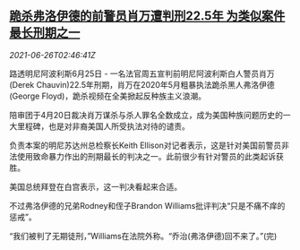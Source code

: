 <!--1624676462000-->
[跪杀弗洛伊德的前警员肖万遭判刑22.5年 为类似案件最长刑期之一](https://cn.reuters.com/article/us-policeman-chauvin-floyd-0626-idCNKCS2E202B)
------

<div><i>2021-06-26T02:46:41Z</i></div><p>路透明尼阿波利斯6月25日 - 一名法官周五宣判前明尼阿波利斯白人警员肖万(Derek Chauvin)22.5年刑期，肖万在2020年5月粗暴执法跪杀黑人弗洛伊德(George Floyd)，跪杀视频在全美掀起反种族主义浪潮。</p><p>陪审团于4月20日裁决肖万谋杀与杀人罪名全数成立，成为美国种族问题历史的一大里程碑，也是对非裔美国人所受执法对待的谴责。</p><p>负责本案的明尼苏达州总检察长Keith Ellison对记者表示，这是针对美国前警员非法使用致命暴力作出的刑期最长的判决之一。此前很少有针对警员的此类起诉获胜。</p><p>美国总统拜登在白宫表示，这一判决看起来合适。</p><p>不过弗洛伊德的兄弟Rodney和侄子Brandon Williams批评判决“只是不痛不痒的惩戒”。</p><p>“我们被判了无期徒刑，”Williams在法院外称。“乔治(弗洛伊德)回不来了。”(完)</p>
